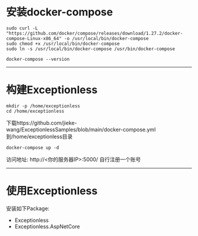 # 安装docker-compose
```shell
sudo curl -L "https://github.com/docker/compose/releases/download/1.27.2/docker-compose-Linux-x86_64" -o /usr/local/bin/docker-compose
sudo chmod +x /usr/local/bin/docker-compose
sudo ln -s /usr/local/bin/docker-compose /usr/bin/docker-compose

docker-compose --version
```

---

# 构建Exceptionless
```shell
mkdir -p /home/exceptionless
cd /home/exceptionless
```

下载https://github.com/jieke-wang/ExceptionlessSamples/blob/main/docker-compose.yml到/home/exceptionless目录

```shell
docker-compose up -d
```

访问地址: http://<你的服务器IP>:5000/
自行注册一个账号

---

# 使用Exceptionless
安装如下Package:
- Exceptionless
- Exceptionless.AspNetCore
